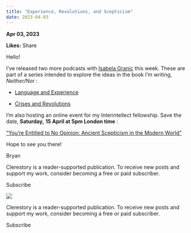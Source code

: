 ```yaml
---
title: "Experience, Revolutions, and Scepticism"
date: 2023-04-03
---
```


**Apr 03, 2023**

**Likes:** Share

Hello!

I’ve released two more podcasts with [Isabela Granic](https://twitter.com/PlayNiceInst) this week. These are part of a series intended to explore the ideas in the book I’m writing, _Neither/Nor_ :

  * [Language and Experience](https://pod.fo/e/16f7ac)

  * [Crises and Revolutions](https://pod.fo/e/171350)




I’m also hosting an online event for my Interintellect fellowship. Save the date, **Saturday,** **15 April at 5pm London time** :

[“You’re Entitled to No Opinion: Ancient Scepticism in the Modern World”](https://interintellect.com/salon/youre-entitled-to-no-opinion-ancient-scepticism-in-the-modern-world/)

Hope to see you there!

Bryan

Clerestory is a reader-supported publication. To receive new posts and support my work, consider becoming a free or paid subscriber.

Subscribe

[![](https://substackcdn.com/image/fetch/w_1456,c_limit,f_auto,q_auto:good,fl_progressive:steep/https%3A%2F%2Fsubstack-post-media.s3.amazonaws.com%2Fpublic%2Fimages%2Fa3638a15-8d2b-4ec5-8749-457d8847b0d3_640x360.jpeg)](https://substackcdn.com/image/fetch/f_auto,q_auto:good,fl_progressive:steep/https%3A%2F%2Fsubstack-post-media.s3.amazonaws.com%2Fpublic%2Fimages%2Fa3638a15-8d2b-4ec5-8749-457d8847b0d3_640x360.jpeg)

Clerestory is a reader-supported publication. To receive new posts and support my work, consider becoming a free or paid subscriber.

Subscribe
